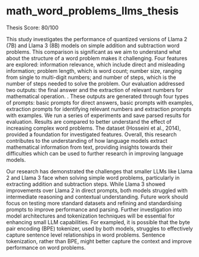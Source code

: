 # math_word_problems_llms_thesis

Thesis Score: 80/100

This study investigates the performance of quantized versions of Llama 2 (7B) and Llama 3 (8B) models on simple addition and subtraction word problems. This comparison is significant as we aim to understand what about the structure of a word problem makes it challenging. Four features are explored: information relevance, which include direct and misleading information; problem length, which is word count; number size, ranging from single to multi-digit numbers; and number of steps, which is the number of steps needed to solve the problem. Our evaluation addressed two outputs: the final answer and the extraction of relevant numbers for mathematical operation. . These outputs are generated through four types of prompts: basic prompts for direct answers, basic prompts with examples, extraction prompts for identifying relevant numbers and extraction prompts with examples. We run a series of experiments and save parsed results for evaluation. Results are compared to better understand the effect of increasing complex word problems. The dataset (Hosseini et al., 2014), provided a foundation for investigated features. Overall, this research contributes to the understanding of how language models extract mathematical information from text, providing insights towards their difficulties which can be used to further research in improving language models.

Our research has demonstrated the challenges that smaller LLMs like Llama 2 and Llama 3 face when solving simple word problems, particularly in extracting addition and subtraction steps. While Llama 3 showed improvements over Llama 2 in direct prompts, both models struggled with intermediate reasoning and contextual understanding. Future work should focus on testing more standard datasets and refining and standardising prompts to improve performance and parsing. Further investigation into model architectures and tokenization techniques will be essential for enhancing small LLM capabilities. For exampled, it is possible that the byte pair encoding (BPE) tokenizer, used by both models, struggles to effectively capture sentence level relationships in word problems. Sentence tokenization, rather than BPE, might better capture the context and improve performance on word problems.
